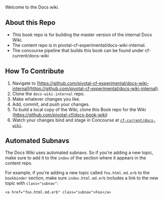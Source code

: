 Welcome to the Docs wiki.

## About this Repo
* This book repo is for building the master version of the internal Docs Wiki.
* The content repo is in pivotal-cf-experimental/docs-wiki-internal.
* The concourse pipeline that builds this book can be found under cf-current/docs-wiki

## How To Contribute

1. Navigate to [https://github.com/pivotal-cf-experimental/docs-wiki-internal](https://github.com/pivotal-cf-experimental/docs-wiki-internal).
1. Clone the `docs-wiki-internal` repo.
1. Make whatever changes you like.
1. Add, commit, and push your changes. 
1. To build a local copy of the Wiki, clone this Book repo for the Wiki (https://github.com/pivotal-cf/docs-book-wiki)
1. Watch your changes bind and stage in Concourse at
   [`cf-current/docs-wiki`](https://concourse.run.pivotal.io/teams/cf-docs/pipelines/cf-current?groups=docs-wiki).

## Automated Subnavs

The Docs Wiki uses automated subnavs.
So if you're adding a new topic, make sure to add it to the `index` of the section where it appears in the content repo.

For example, if you're adding a new topic called `foo.html.md.erb` to the `bookbinder` section,
make sure `index.html.md.erb` includes a link to the new topic with `class="subnav"`:

```
<a href="foo.html.md.erb" class="subnav">Foo</a>

